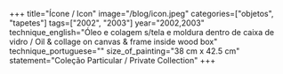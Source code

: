 +++
title="Ícone / Icon"
image="/blog/icon.jpeg"
categories=["objetos", "tapetes"]
tags=["2002", "2003"]
year="2002,2003"
technique_english="Óleo e colagem s/tela e moldura dentro de caixa de vidro / Oil & collage on canvas & frame inside wood box"
technique_portuguese=""
size_of_painting="38 cm x 42.5 cm"
statement="Coleção Particular / Private Collection"
+++
